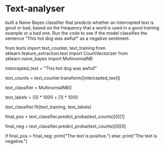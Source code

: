 # Text-analyser
built a Naive Bayes classifier that predicts whether an intercepted text is good or bad, based on the frequency that a word is used in a good training example or a bad one.  Run the code to see if the model classifies the sentence "This hot dog was awful!" as a negative sentiment.


from texts import text_counter, text_training
from sklearn.feature_extraction.text import CountVectorizer
from sklearn.naive_bayes import MultinomialNB

intercepted_text = "This hot dog was awful!"

text_counts = text_counter.transform([intercepted_text])

text_classifier = MultinomialNB()

text_labels = [0] * 1000 + [1] * 1000

text_classifier.fit(text_training, text_labels)

final_pos = text_classifier.predict_proba(text_counts)[0][1]

final_neg = text_classifier.predict_proba(text_counts)[0][0]

if final_pos > final_neg:
  print("The text is positive.")
else:
  print("The text is negative.")

  
